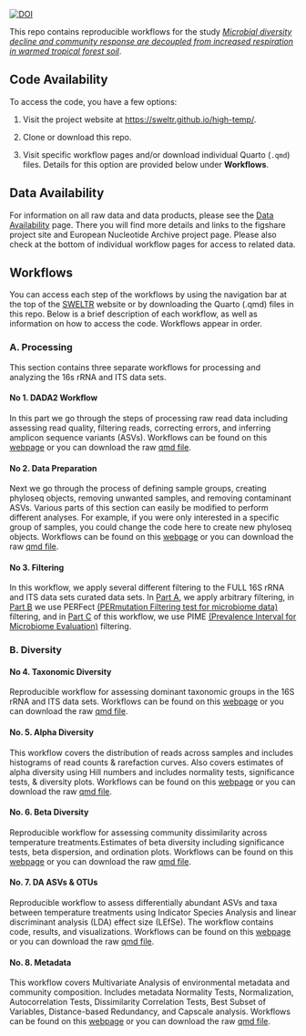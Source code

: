 
[![DOI](https://zenodo.org/badge/268354818.svg)](https://zenodo.org/badge/latestdoi/268354818)

This repo contains reproducible workflows for the study *[Microbial diversity decline and community response are decoupled from increased respiration in warmed tropical forest soil](https://www.nature.com/nmicrobiol/)*.

## Code Availability

To access the code, you have a few options:

1) Visit the project website at https://sweltr.github.io/high-temp/.

2) Clone or download this repo.

3) Visit specific workflow pages and/or download individual Quarto (`.qmd`) files. Details for this option are provided below under **Workflows**.

## Data Availability

For information on all raw data and data products, please see the [Data Availability](https://sweltr.github.io/high-temp/data-availability.html) page. There you will find more details and links to the figshare project site and European Nucleotide Archive project page. Please also check at the bottom of individual workflow pages for access to related data.

## Workflows

You can access each step of the workflows by using the navigation bar at the top of the [SWELTR](https://sweltr.github.io/high-temp/) website or by downloading the Quarto (.qmd) files in this repo. Below is a brief description of each workflow, as well as information on how to access the code. Workflows appear in order.

### A. Processing

This section contains three separate workflows for processing and analyzing the 16s rRNA and ITS data sets.

#### No 1. DADA2 Workflow

In this part we go through the steps of processing raw read data including assessing read quality, filtering reads, correcting errors, and inferring amplicon sequence variants (ASVs). Workflows can be found on this [webpage](https://sweltr.github.io/high-temp/dada2.html) or you can download the raw [qmd file](https://github.com/sweltr/high-temp/blob/main/dada2.qmd).

#### No 2. Data Preparation

Next we go through the process of defining sample groups, creating phyloseq objects, removing unwanted samples, and removing contaminant ASVs. Various parts of this section can easily be modified to perform different analyses. For example, if you were only interested in a specific group of samples, you could change the code here to create new phyloseq objects. Workflows can be found on this [webpage](https://sweltr.github.io/high-temp/data-prep.html) or you can download the raw [qmd file](https://github.com/sweltr/high-temp/blob/main/data-prep.qmd).

#### No 3. Filtering

In this workflow, we apply several different filtering to the FULL 16S rRNA and ITS data sets curated data sets. In [Part A](https://sweltr.github.io/high-temp/filtering.html#a.-arbitrary-filtering), we apply arbitrary filtering,  in [Part B](https://sweltr.github.io/high-temp/filtering.html#b.-perfect-filtering) we use PERFect [(PERmutation Filtering test for microbiome data)](https://github.com/katiasmirn/PERFect) filtering,  and in [Part C](https://sweltr.github.io/high-temp/filtering.html#c.-pime-filtering) of this workflow, we use PIME [(Prevalence Interval for Microbiome Evaluation)](https://github.com/microEcology/pime) filtering. 

### B. Diversity

#### No 4. Taxonomic Diversity

Reproducible workflow for assessing dominant taxonomic groups in the 16S rRNA and ITS data sets. Workflows can be found on this [webpage](https://sweltr.github.io/high-temp/taxa.html) or you can download the raw [qmd file](https://github.com/sweltr/high-temp/blob/main/taxa.qmd).

#### No. 5.  Alpha Diversity

This workflow covers the distribution of reads across samples and includes histograms of read counts & rarefaction curves. Also covers estimates of alpha diversity using Hill numbers and includes normality tests, significance tests, & diversity plots. Workflows can be found on this [webpage](https://sweltr.github.io/high-temp/alpha.html) or you can download the raw [qmd file](https://github.com/sweltr/high-temp/blob/main/alpha.qmd).

#### No. 6. Beta Diversity

Reproducible workflow for assessing community dissimilarity across temperature treatments.Estimates of beta diversity including significance tests, beta dispersion, and ordination plots.  Workflows can be found on this [webpage](https://sweltr.github.io/high-temp/beta.html) or you can download the raw [qmd file](https://github.com/sweltr/high-temp/blob/main/beta.qmd).

#### No. 7. DA ASVs & OTUs

Reproducible workflow to assess differentially abundant ASVs and taxa between temperature treatments using Indicator Species Analysis and linear discriminant analysis (LDA) effect size (LEfSe). The workflow contains code, results, and visualizations. Workflows can be found on this [webpage](https://sweltr.github.io/high-temp/da.html) or you can download the raw [qmd file](https://github.com/sweltr/high-temp/blob/main/da.qmd).

#### No. 8. Metadata

This workflow covers Multivariate Analysis  of environmental metadata and community composition. Includes metadata Normality Tests, Normalization, Autocorrelation Tests, Dissimilarity Correlation Tests, Best Subset of Variables, Distance-based Redundancy, and Capscale analysis. Workflows can be found on this [webpage](https://sweltr.github.io/high-temp/metadata.html) or you can download the raw [qmd file](https://github.com/sweltr/high-temp/blob/main/metadata.qmd).
